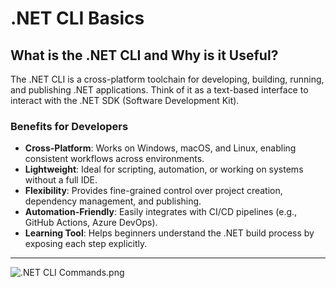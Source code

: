 # .NET CLI Basics

## What is the .NET CLI and Why is it Useful?

The .NET CLI is a cross-platform toolchain for developing, building, running, and publishing .NET applications. Think of it as a text-based interface to interact with the .NET SDK (Software Development Kit).

### Benefits for Developers

- **Cross-Platform**: Works on Windows, macOS, and Linux, enabling consistent workflows across environments.
- **Lightweight**: Ideal for scripting, automation, or working on systems without a full IDE.
- **Flexibility**: Provides fine-grained control over project creation, dependency management, and publishing.
- **Automation-Friendly**: Easily integrates with CI/CD pipelines (e.g., GitHub Actions, Azure DevOps).
- **Learning Tool**: Helps beginners understand the .NET build process by exposing each step explicitly.

---

![.NET CLI Commands.png](NET%20CLI%20Basics%201d204da9a1c980b0a75ace3f068b1b39/.NET_CLI_Commands.png)
